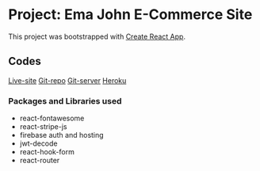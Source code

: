 # Project: Ema John E-Commerce Site 

This project was bootstrapped with [Create React App](https://github.com/facebook/create-react-app).

## Codes 

[Live-site](https://doctors-portal-farukh.web.app)
[Git-repo](https://github.com/farukhrana14/ema-john-simple)
[Git-server](https://github.com/farukhrana14/ema-john-server)
[Heroku](https://emajohn-server.herokuapp.com)

### Packages and Libraries used  
- react-fontawesome
- react-stripe-js
- firebase auth and hosting 
- jwt-decode 
- react-hook-form
- react-router

